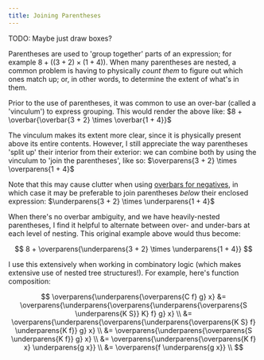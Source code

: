 ```yaml
---
title: Joining Parentheses
---
```


TODO: Maybe just draw boxes?

Parentheses are used to 'group together' parts of an expression; for example
$8 + ((3 + 2) \times (1 + 4))$. When many parentheses are nested, a common
problem is having to physically *count them* to figure out which ones match up;
or, in other words, to determine the extent of what's in them.

Prior to the use of parentheses, it was common to use an over-bar (called a
'vinculum') to express grouping. This would render the above like:
$8 + \overbar{\overbar{3 + 2} \times \overbar{1 + 4}}$

<div style="display: none;">

\newcommand{\overparens}[1]{\ensuremath{\bigl(\text{$\overline{\mathstrut\smash{\text{#1}}}$}\bigr)}}
\newcommand{\underparens}[1]{\ensuremath{\bigl(\text{$\underline{\mathstrut\smash{\text{#1}}}$}\bigr)}}

</div>

The vinculum makes its extent more clear, since it is physically present above
its entire contents. However, I still appreciate the way parentheses 'split up'
their interior from their exterior: we can combine both by using the vinculum to
'join the parentheses', like so: $\overparens{3 + 2} \times \overparens{1 + 4}$

Note that this may cause clutter when using
[overbars for negatives](negative_bar_notation.html), in which case it may be
preferable to join parentheses *below* their enclosed expression:
$\underparens{3 + 2} \times \underparens{1 + 4}$

When there's no overbar ambiguity, and we have heavily-nested parentheses, I
find it helpful to alternate between over- and under-bars at each level of
nesting. This original example above would thus become:

$$
8 + \overparens{\underparens{3 + 2} \times \underparens{1 + 4}}
$$

I use this extensively when working in combinatory logic (which makes extensive
use of nested tree structures!). For example, here's function composition:

$$
\overparens{\underparens{\overparens{C f} g} x}
  &= \overparens{\underparens{\overparens{\underparens{\overparens{S \underparens{K S}} K} f} g} x} \\
  &= \overparens{\underparens{\overparens{\underparens{\overparens{K S} f} \underparens{K f}} g} x} \\
  &= \overparens{\underparens{\overparens{S \underparens{K f}} g} x} \\
  &= \overparens{\underparens{\overparens{K f} x} \underparens{g x}} \\
  &= \overparens{f \underparens{g x}} \\
$$

